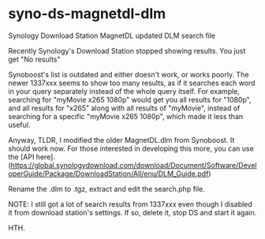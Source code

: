 # syno-ds-magnetdl-dlm
Synology Download Station MagnetDL updated DLM search file

Recently Synology's Download Station stopped showing results. You just get "No results"

Synoboost's list is outdated and either doesn't work, or works poorly. The newer 1337xxx seems to show too many results, as if it searches each word in your query separately instead of the whole query itself. For example, searching for "myMovie x265 1080p" would get you all results for "1080p", and all results for "x265" along with all results of "myMovie", instead of searching for a specific "myMovie x265 1080p", which made it less than useful.

Anyway, TLDR, I modified the older MagnetDL.dlm from Synoboost. It should work now. For those interested in developing this more, you can use the [API here].(https://global.synologydownload.com/download/Document/Software/DeveloperGuide/Package/DownloadStation/All/enu/DLM_Guide.pdf)

Rename the .dlm to .tgz, extract and edit the search.php file.

NOTE: I still got a lot of search results from 1337xxx even though I disabled it from download station's settings. If so, delete it, stop DS and start it again.

HTH.
